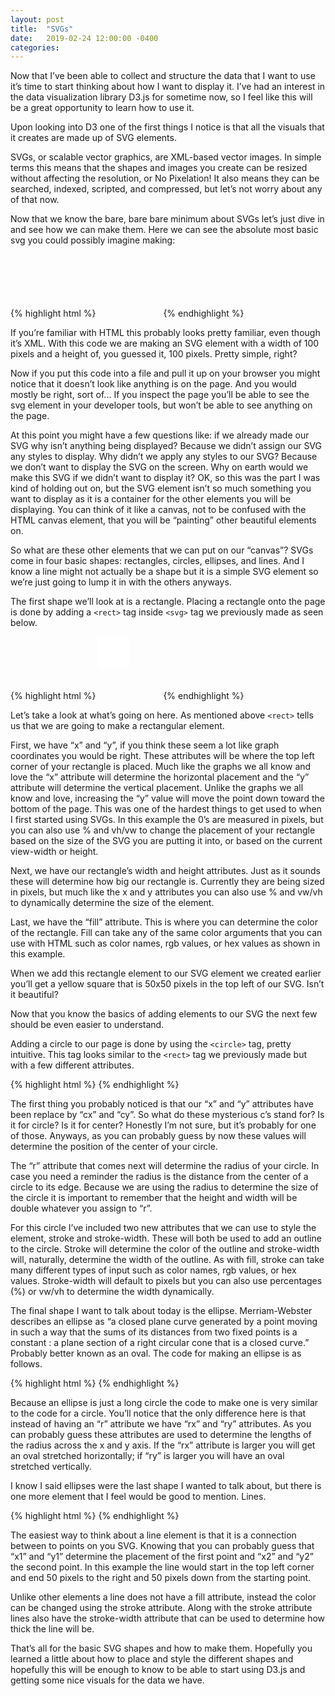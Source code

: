 ```yaml
---
layout: post
title:  "SVGs"
date:   2019-02-24 12:00:00 -0400
categories:
---
```

Now that I’ve been able to collect and structure the data that I want to use it’s time to start thinking about how I want to display it. I’ve had an interest in the data visualization library D3.js for sometime now, so I feel like this will be a great opportunity to learn how to use it.

Upon looking into D3 one of the first things I notice is that all the visuals that it creates are made up of SVG elements.

SVGs, or scalable vector graphics, are XML-based vector images. In simple terms this means that the shapes and images you create can be resized without affecting the resolution, or No Pixelation! It also means they can be searched, indexed, scripted, and compressed, but let’s not worry about any of that now.

Now that we know the bare, bare bare minimum about SVGs let’s just dive in and see how we can make them. Here we can see the absolute most basic svg you could possibly imagine making:

{% highlight html %}
<svg width="100" height="100"> </svg>
{% endhighlight %}

If you’re familiar with HTML this probably looks pretty familiar, even though it’s XML. With this code we are making an SVG element with a width of 100 pixels and a height of, you guessed it, 100 pixels. Pretty simple, right?

Now if you put this code into a file and pull it up on your browser you might notice that it doesn’t look like anything is on the page. And you would mostly be right, sort of... If you inspect the page you’ll be able to see the svg element in your developer tools, but won’t be able to see anything on the page.

At this point you might have a few questions like: if we already made our SVG why isn’t anything being displayed? Because we didn’t assign our SVG any styles to display. Why didn’t we apply any styles to our SVG? Because we don’t want to display the SVG on the screen. Why on earth would we make this SVG if we didn’t want to display it? OK, so this was the part I was kind of holding out on, but the SVG element isn’t so much something you want to display as it is a container for the other elements you will be displaying. You can think of it like a canvas, not to be confused with the HTML canvas element, that you will be “painting” other beautiful elements on.

So what are these other elements that we can put on our “canvas”? SVGs come in four basic shapes: rectangles, circles, ellipses, and lines. And I know a line might not actually be a shape but it is a simple SVG element so we’re just going to lump it in with the others anyways.

The first shape we’ll look at is a rectangle. Placing a rectangle onto the page is done by adding a `<rect>` tag inside `<svg>` tag we previously made as seen below.

{% highlight html %}
<svg width="100" height="100">
  <rect x="0" y="0" width="50" height="50" fill="#ffffff"/>
</svg>
{% endhighlight %}

Let’s take a look at what’s going on here. As mentioned above `<rect>` tells us that we are going to make a rectangular element.

First, we have “x” and “y”, if you think these seem a lot like graph coordinates you would be right. These attributes will be where the top left corner of your rectangle is placed. Much like the graphs we all know and love the “x” attribute will determine the horizontal placement and the “y” attribute will determine the vertical placement. Unlike the graphs we all know and love, increasing the “y” value will move the point down toward the bottom of the page. This was one of the hardest things to get used to when I first started using SVGs. In this example the 0’s are measured in pixels, but you can also use % and vh/vw to change the placement of your rectangle based on the size of the SVG you are putting it into, or based on the current view-width or height.

Next, we have our rectangle’s width and height attributes. Just as it sounds these will determine how big our rectangle is. Currently they are being sized in pixels, but much like the x and y attributes you can also use % and vw/vh to dynamically determine the size of the element.

Last, we have the “fill” attribute. This is where you can determine the color of the rectangle. Fill can take any of the same color arguments that you can use with HTML such as color names, rgb values, or hex values as shown in this example.

When we add this rectangle element to our SVG element we created earlier you’ll get a yellow square that is 50x50 pixels in the top left of our SVG. Isn’t it beautiful?

Now that you know the basics of adding elements to our SVG the next few should be even easier to understand.

Adding a circle to our page is done by using the `<circle>` tag, pretty intuitive. This tag looks similar to the `<rect>` tag we previously made but with a few different attributes.

{% highlight html %}
<circle cx="100" cy="350" r="100" fill="#ffffff" stroke="red" stroke-width="2"/>
{% endhighlight %}

The first thing you probably noticed is that our “x” and “y” attributes have been replace by “cx” and “cy”. So what do these mysterious c’s stand for? Is it for circle? Is it for center? Honestly I’m not sure, but it’s probably for one of those. Anyways, as you can probably guess by now these values will determine the position of the center of your circle.

The “r” attribute that comes next will determine the radius of your circle. In case you need a reminder the radius is the distance from the center of a circle to its edge. Because we are using the radius to determine the size of the circle it is important to remember that the height and width will be double whatever you assign to “r”.

For this circle I’ve included two new attributes that we can use to style the element, stroke and stroke-width. These will both be used to add an outline to the circle. Stroke will determine the color of the outline and stroke-width will, naturally, determine the width of the outline. As with fill, stroke can take many different types of input such as color names, rgb values, or hex values. Stroke-width will default to pixels but you can also use percentages (%) or vw/vh to determine the width dynamically.

The final shape I want to talk about today is the ellipse. Merriam-Webster describes an ellipse as “a closed plane curve generated by a point moving in such a way that the sums of its distances from two fixed points is a constant : a plane section of a right circular cone that is a closed curve.” Probably better known as an oval. The code for making an ellipse is as follows.

{% highlight html %}
<ellipse cx="100" cy="600" rx="50" ry="100" fill="#ffffff"/>
{% endhighlight %}

Because an ellipse is just a long circle the code to make one is very similar to the code for a circle. You’ll notice that the only difference here is that instead of having an “r” attribute we have “rx” and “ry” attributes. As you can probably guess these attributes are used to determine the lengths of the radius across the x and y axis. If the “rx” attribute is larger you will get an oval stretched horizontally; if “ry” is larger you will have an oval stretched vertically.

I know I said ellipses were the last shape I wanted to talk about, but there is one more element that I feel would be good to mention. Lines.

{% highlight html %}
<line x1="0" y1="0" x2="50" y2="50" stroke="#ffffff" stroke-width="2"/>
{% endhighlight %}

The easiest way to think about a line element is that it is a connection between to points on you SVG. Knowing that you can probably guess that “x1” and “y1” determine the placement of the first point and “x2” and “y2” the second point. In this example the line would start in the top left corner and end 50 pixels to the right and 50 pixels down from the starting point.

Unlike other elements a line does not have a fill attribute, instead the color can be changed using the stroke attribute. Along with the stroke attribute lines also have the stroke-width attribute that can be used to determine how thick the line will be.

That’s all for the basic SVG shapes and how to make them. Hopefully you learned a little about how to place and style the different shapes and hopefully this will be enough to know to be able to start using D3.js and getting some nice visuals for the data we have.